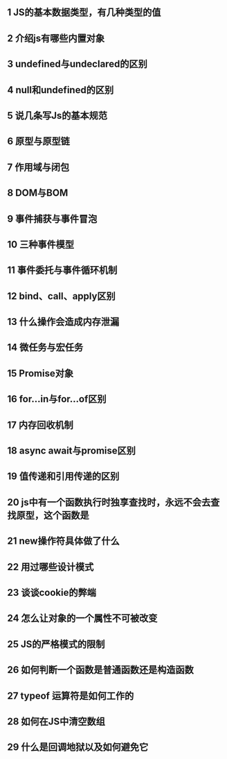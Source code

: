 ## 1 JS的基本数据类型，有几种类型的值
## 2 介绍js有哪些内置对象
## 3 undefined与undeclared的区别
## 4 null和undefined的区别
## 5 说几条写Js的基本规范
## 6 原型与原型链
## 7 作用域与闭包
## 8 DOM与BOM
## 9 事件捕获与事件冒泡
## 10 三种事件模型
## 11 事件委托与事件循环机制
## 12 bind、call、apply区别
## 13 什么操作会造成内存泄漏
## 14 微任务与宏任务
## 15 Promise对象
## 16 for...in与for...of区别
## 17 内存回收机制
## 18 async await与promise区别
## 19 值传递和引用传递的区别
## 20 js中有一个函数执行时独享查找时，永远不会去查找原型，这个函数是
## 21 new操作符具体做了什么
## 22 用过哪些设计模式
## 23 谈谈cookie的弊端
## 24 怎么让对象的一个属性不可被改变
## 25 JS的严格模式的限制
## 26 如何判断一个函数是普通函数还是构造函数
## 27 typeof 运算符是如何工作的
## 28 如何在JS中清空数组
## 29 什么是回调地狱以及如何避免它
